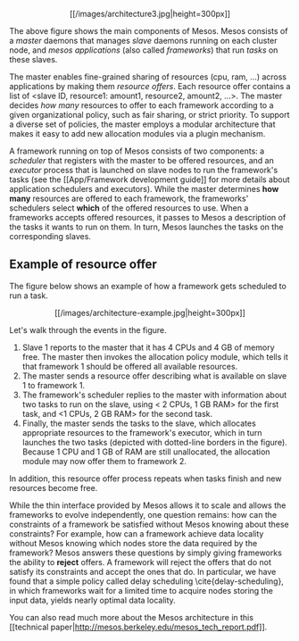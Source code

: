 <p align="center">[[/images/architecture3.jpg|height=300px]]</p>

The above figure shows the main components of Mesos.  Mesos consists of a <i>master</i> daemons that manages <i>slave</i> daemons running on each cluster node, and <i>mesos applications</i> (also called <i>frameworks</i>) that run <i>tasks</i> on these slaves. 

The master enables fine-grained sharing of resources (cpu, ram, ...) across applications by making them <i>resource offers</i>. Each resource offer contains a list of <slave ID, resource1: amount1, resource2, amount2, ...>.  The master decides <i>how many</i> resources to offer to each framework according to a given organizational policy, such as fair sharing, or strict priority. To support a diverse set of policies, the master employs a modular architecture that makes it easy to add new allocation modules via a plugin mechanism.

A framework running on top of Mesos consists of two components: a <i>scheduler</i> that registers with the master to be offered resources, and an <i>executor</i> process that is launched on slave nodes to run the framework's tasks (see the [[App/Framework development guide]] for more details about application schedulers and executors). While the master determines <b>how many</b> resources are offered to each framework, the frameworks' schedulers select <b>which</b> of the offered resources to use. When a frameworks accepts offered resources, it passes to Mesos a description of the tasks it wants to run on them. In turn, Mesos launches the tasks on the corresponding slaves.

## Example of resource offer 

The figure below shows an example of how a framework gets scheduled to run a task.

<p align="center">[[/images/architecture-example.jpg|height=300px]]</p>

Let's walk through the events in the figure.

1. Slave 1 reports to the master that it has 4 CPUs and 4 GB of memory free. The master then invokes the allocation policy module, which tells it that framework 1 should be offered all available resources.
1. The master sends a resource offer describing what is available on slave 1 to framework 1.  
1. The framework's scheduler replies to the master with information about two tasks to run on the slave, using < 2 CPUs, 1 GB RAM> for the first task, and <1 CPUs, 2 GB RAM> for the second task. 
1. Finally, the master sends the tasks to the slave, which allocates appropriate resources to the framework's executor, which in turn launches the two tasks (depicted with dotted-line borders in the figure). Because 1 CPU and 1 GB of RAM are still unallocated, the allocation module may now offer them to framework 2.

In addition, this resource offer process repeats when tasks finish and new resources become free.

While the thin interface provided by Mesos allows it to scale and allows the frameworks to evolve independently, one question remains: how can the constraints of a framework be satisfied without Mesos knowing about these constraints? For example, how can a framework achieve data locality without Mesos knowing which nodes store the data required by the framework? Mesos answers these questions by simply giving frameworks the ability to <b>reject</b> offers. A framework will reject the offers that do not satisfy its constraints and accept the ones that do.  In particular, we have found that a simple policy called delay scheduling \cite{delay-scheduling}, in which frameworks wait for a limited time to acquire nodes storing the input data, yields nearly optimal data locality.

You can also read much more about the Mesos architecture in this [[technical paper|http://mesos.berkeley.edu/mesos_tech_report.pdf]].
